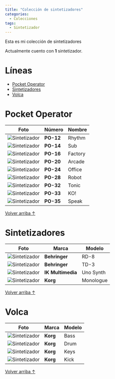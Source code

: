 ```yaml
---
title: "Colección de sintetizadores"
categories:
  - Colecciones
tags:
  - Sintetizador
---
```


Esta es mi colección de sintetizadores

Actualmente cuento con **1** sintetizador.

# Líneas

- [Pocket Operator](#pocket-operator)
- [Sintetizadores](#sintetizadores)
- [Volca](#volca)

# Pocket Operator

| Foto                                                                            | Número    | Nombre  |
| ------------------------------------------------------------------------------- | --------- | ------- |
| ![Sintetizador](/assets/images/coleccion-sintetizadores/pocket-operator-12.jpg) | **PO-12** | Rhythm  |
| ![Sintetizador](/assets/images/coleccion-sintetizadores/pocket-operator-14.jpg) | **PO-14** | Sub     |
| ![Sintetizador](/assets/images/coleccion-sintetizadores/pocket-operator-16.jpg) | **PO-16** | Factory |
| ![Sintetizador](/assets/images/coleccion-sintetizadores/pocket-operator-20.jpg) | **PO-20** | Arcade  |
| ![Sintetizador](/assets/images/coleccion-sintetizadores/pocket-operator-24.jpg) | **PO-24** | Office  |
| ![Sintetizador](/assets/images/coleccion-sintetizadores/pocket-operator-24.jpg) | **PO-28** | Robot   |
| ![Sintetizador](/assets/images/coleccion-sintetizadores/pocket-operator-32.jpg) | **PO-32** | Tonic   |
| ![Sintetizador](/assets/images/coleccion-sintetizadores/pocket-operator-33.jpg) | **PO-33** | KO!     |
| ![Sintetizador](/assets/images/coleccion-sintetizadores/pocket-operator-35.jpg) | **PO-35** | Speak   |

<a href="#líneas" class="back-to-top">Volver arriba ↑</a>

# Sintetizadores

| Foto                                                                                 | Marca             | Modelo    |
| ------------------------------------------------------------------------------------ | ----------------- | --------- |
| ![Sintetizador](/assets/images/coleccion-sintetizadores/behringer-rd-8.jpg)          | **Behringer**     | RD-8      |
| ![Sintetizador](/assets/images/coleccion-sintetizadores/behringer-td-3.jpg)          | **Behringer**     | TD-3      |
| ![Sintetizador](/assets/images/coleccion-sintetizadores/ik-multimedia-uno-synth.jpg) | **IK Multimedia** | Uno Synth |
| ![Sintetizador](/assets/images/coleccion-sintetizadores/korg-monologue.jpg)          | **Korg**          | Monologue |

<a href="#líneas" class="back-to-top">Volver arriba ↑</a>

# Volca

| Foto                                                                         | Marca    | Modelo |
| ---------------------------------------------------------------------------- | -------- | ------ |
| ![Sintetizador](/assets/images/coleccion-sintetizadores/korg-volca-bass.jpg) | **Korg** | Bass   |
| ![Sintetizador](/assets/images/coleccion-sintetizadores/korg-volca-drum.jpg) | **Korg** | Drum   |
| ![Sintetizador](/assets/images/coleccion-sintetizadores/korg-volca-keys.jpg) | **Korg** | Keys   |
| ![Sintetizador](/assets/images/coleccion-sintetizadores/korg-volca-kick.jpg) | **Korg** | Kick   |

<a href="#líneas" class="back-to-top">Volver arriba ↑</a>
